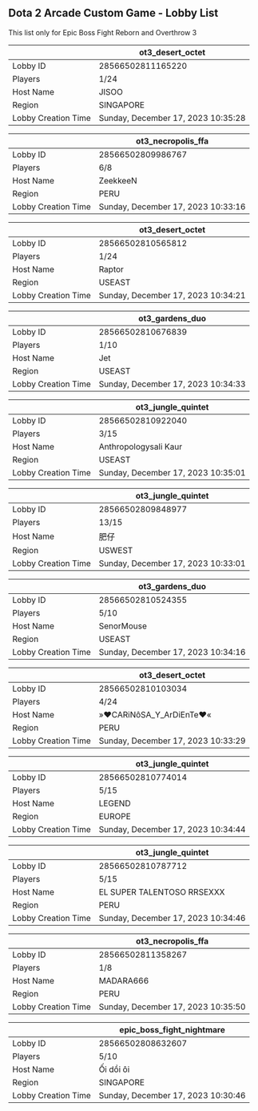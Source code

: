 ## Dota 2 Arcade Custom Game - Lobby List

This list only for Epic Boss Fight Reborn and Overthrow 3

|  | ot3_desert_octet |
| ------ | ------ |
| Lobby ID | 28566502811165220 |
| Players | 1/24 |
| Host Name | JISOO |
| Region | SINGAPORE |
| Lobby Creation Time | Sunday, December 17, 2023 10:35:28 |


|  | ot3_necropolis_ffa |
| ------ | ------ |
| Lobby ID | 28566502809986767 |
| Players | 6/8 |
| Host Name | ZeekkeeN |
| Region | PERU |
| Lobby Creation Time | Sunday, December 17, 2023 10:33:16 |


|  | ot3_desert_octet |
| ------ | ------ |
| Lobby ID | 28566502810565812 |
| Players | 1/24 |
| Host Name | Raptor |
| Region | USEAST |
| Lobby Creation Time | Sunday, December 17, 2023 10:34:21 |


|  | ot3_gardens_duo |
| ------ | ------ |
| Lobby ID | 28566502810676839 |
| Players | 1/10 |
| Host Name | Jet |
| Region | USEAST |
| Lobby Creation Time | Sunday, December 17, 2023 10:34:33 |


|  | ot3_jungle_quintet |
| ------ | ------ |
| Lobby ID | 28566502810922040 |
| Players | 3/15 |
| Host Name | Anthropologysali Kaur |
| Region | USEAST |
| Lobby Creation Time | Sunday, December 17, 2023 10:35:01 |


|  | ot3_jungle_quintet |
| ------ | ------ |
| Lobby ID | 28566502809848977 |
| Players | 13/15 |
| Host Name | 肥仔 |
| Region | USWEST |
| Lobby Creation Time | Sunday, December 17, 2023 10:33:01 |


|  | ot3_gardens_duo |
| ------ | ------ |
| Lobby ID | 28566502810524355 |
| Players | 5/10 |
| Host Name | SenorMouse |
| Region | USEAST |
| Lobby Creation Time | Sunday, December 17, 2023 10:34:16 |


|  | ot3_desert_octet |
| ------ | ------ |
| Lobby ID | 28566502810103034 |
| Players | 4/24 |
| Host Name | »♥CARiNôSA_Y_ArDiEnTe♥« |
| Region | PERU |
| Lobby Creation Time | Sunday, December 17, 2023 10:33:29 |


|  | ot3_jungle_quintet |
| ------ | ------ |
| Lobby ID | 28566502810774014 |
| Players | 5/15 |
| Host Name | LEGEND |
| Region | EUROPE |
| Lobby Creation Time | Sunday, December 17, 2023 10:34:44 |


|  | ot3_jungle_quintet |
| ------ | ------ |
| Lobby ID | 28566502810787712 |
| Players | 5/15 |
| Host Name | EL SUPER TALENTOSO RRSEXXX |
| Region | PERU |
| Lobby Creation Time | Sunday, December 17, 2023 10:34:46 |


|  | ot3_necropolis_ffa |
| ------ | ------ |
| Lobby ID | 28566502811358267 |
| Players | 1/8 |
| Host Name | MADARA666 |
| Region | PERU |
| Lobby Creation Time | Sunday, December 17, 2023 10:35:50 |


|  | epic_boss_fight_nightmare |
| ------ | ------ |
| Lobby ID | 28566502808632607 |
| Players | 5/10 |
| Host Name | Ối dồi ôi |
| Region | SINGAPORE |
| Lobby Creation Time | Sunday, December 17, 2023 10:30:46 |


